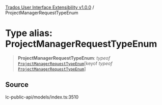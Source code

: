 [Trados User Interface Extensibility v1.0.0](../wiki/globals) / ProjectManagerRequestTypeEnum

# Type alias: ProjectManagerRequestTypeEnum

> **ProjectManagerRequestTypeEnum**: *typeof* [`ProjectManagerRequestTypeEnum`](../wiki/Variable.ProjectManagerRequestTypeEnum)\[keyof *typeof* [`ProjectManagerRequestTypeEnum`](../wiki/Variable.ProjectManagerRequestTypeEnum)\]

## Source

lc-public-api/models/index.ts:3510
